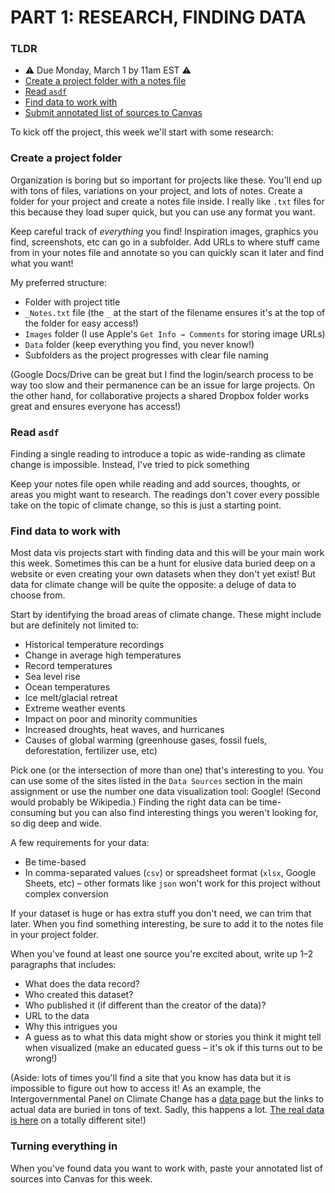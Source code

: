 # PART 1: RESEARCH, FINDING DATA

### TLDR  
* ⚠️ Due Monday, March 1 by 11am EST ⚠️   
* [Create a project folder with a notes file](#create-a-project-folder)  
* [Read `asdf`]()  
* [Find data to work with](#find-data-to-work-with)  
* [Submit annotated list of sources to Canvas](#turning-everything-in)  


To kick off the project, this week we'll start with some research:

### Create a project folder  
Organization is boring but so important for projects like these. You'll end up with tons of files, variations on your project, and lots of notes. Create a folder for your project and create a notes file inside. I really like `.txt` files for this because they load super quick, but you can use any format you want.

Keep careful track of *everything* you find! Inspiration images, graphics you find, screenshots, etc can go in a subfolder. Add URLs to where stuff came from in your notes file and annotate so you can quickly scan it later and find what you want!

My preferred structure:  

* Folder with project title  
* `_Notes.txt` file (the `_` at the start of the filename ensures it's at the top of the folder for easy access!)  
* `Images` folder (I use Apple's `Get Info → Comments` for storing image URLs)  
* `Data` folder (keep everything you find, you never know!)  
* Subfolders as the project progresses with clear file naming  

(Google Docs/Drive can be great but I find the login/search process to be way too slow and their permanence can be an issue for large projects. On the other hand, for collaborative projects a shared Dropbox folder works great and ensures everyone has access!)


### Read `asdf`  
Finding a single reading to introduce a topic as wide-randing as climate change is impossible. Instead, I've tried to pick something

Keep your notes file open while reading and add sources, thoughts, or areas you might want to research. The readings don't cover every possible take on the topic of climate change, so this is just a starting point.


### Find data to work with  
Most data vis projects start with finding data and this will be your main work this week. Sometimes this can be a hunt for elusive data buried deep on a website or even creating your own datasets when they don't yet exist! But data for climate change will be quite the opposite: a deluge of data to choose from.

Start by identifying the broad areas of climate change. These might include but are definitely not limited to:

* Historical temperature recordings  
* Change in average high temperatures  
* Record temperatures  
* Sea level rise  
* Ocean temperatures  
* Ice melt/glacial retreat
* Extreme weather events  
* Impact on poor and minority communities  
* Increased droughts, heat waves, and hurricanes  
* Causes of global warming (greenhouse gases, fossil fuels, deforestation, fertilizer use, etc)  

Pick one (or the intersection of more than one) that's interesting to you. You can use some of the sites listed in the `Data Sources` section in the main assignment or use the number one data visualization tool: Google! (Second would probably be Wikipedia.) Finding the right data can be time-consuming but you can also find interesting things you weren't looking for, so dig deep and wide.

A few requirements for your data:  
* Be time-based  
* In comma-separated values (`csv`) or spreadsheet format (`xlsx`, Google Sheets, etc) – other formats like `json` won't work for this project without complex conversion  

If your dataset is huge or has extra stuff you don't need, we can trim that later. When you find something interesting, be sure to add it to the notes file in your project folder.

When you've found at least one source you're excited about, write up 1–2 paragraphs that includes:  

* What does the data record?  
* Who created this dataset?  
* Who published it (if different than the creator of the data)?  
* URL to the data  
* Why this intrigues you  
* A guess as to what this data might show or stories you think it might tell when visualized (make an educated guess – it's ok if this turns out to be wrong!)  

(Aside: lots of times you'll find a site that you know has data but it is impossible to figure out how to access it! As an example, the Intergovernmental Panel on Climate Change has a [data page](https://www.ipcc.ch/data) but the links to actual data are buried in tons of text. Sadly, this happens a lot. [The real data is here](http://www.ipcc-data.org) on a totally different site!)


### Turning everything in  
When you've found data you want to work with, paste your annotated list of sources into Canvas for this week.

